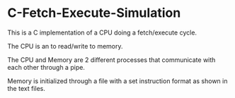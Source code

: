 # C-Fetch-Execute-Simulation
This is a C implementation of a CPU doing a fetch/execute cycle.

The CPU is an to read/write to memory.

The CPU and Memory are 2 different processes that communicate with each other through a pipe.

Memory is initialized through a file with a set instruction format as shown in the text files.
